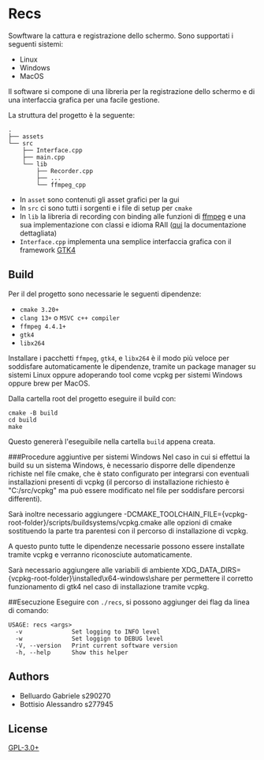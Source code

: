 # Recs

Sowftware la cattura e registrazione dello schermo. 
Sono supportati i seguenti sistemi:

- Linux
- Windows
- MacOS

Il software si compone di una libreria per la registrazione dello schermo
e di una interfaccia grafica per una facile gestione.

La struttura del progetto è la seguente:

```text
.
├── assets
└── src
    ├── Interface.cpp
    ├── main.cpp
    └── lib
        ├── Recorder.cpp
        ├── ...
        └── ffmpeg_cpp
```

- In `asset` sono contenuti gli asset grafici per la gui
- In `src` ci sono tutti i sorgenti e i file di setup per `cmake`
- In `lib` la libreria di recording con binding alle funzioni di [ffmpeg](https://ffmpeg.org/) e
una sua implementazione con classi e idioma RAII ([qui](src/lib/README.md) la documentazione dettagliata)
- `Interface.cpp` implementa una semplice interfaccia grafica con il framework [GTK4](https://docs.gtk.org/gtk4/getting_started.html)

## Build

Per il del progetto sono necessarie le seguenti dipendenze:

- `cmake 3.20+`
- `clang 13+` o `MSVC c++ compiler`
- `ffmpeg 4.4.1+`
- `gtk4`
- `libx264`

Installare i pacchetti `ffmpeg`, `gtk4`, e `libx264` è il modo più veloce per soddisfare automaticamente le dipendenze, tramite un package manager su sistemi Linux oppure adoperando tool come vcpkg per sistemi Windows oppure brew per MacOS. 

Dalla cartella root del progetto eseguire il build con:

```shell
cmake -B build
cd build
make
```

Questo genererà l'eseguibile nella cartella `build` appena creata.

###Procedure aggiuntive per sistemi Windows
Nel caso in cui si effettui la build su un sistema Windows, è necessario disporre delle dipendenze richiste nel file cmake, che è stato configurato per integrarsi
con eventuali installazioni presenti di vcpkg (il percorso di installazione richiesto è "C:/src/vcpkg" ma può essere modificato nel file per soddisfare percorsi differenti).

Sarà inoltre necessario aggiungere -DCMAKE_TOOLCHAIN_FILE={vcpkg-root-folder}/scripts/buildsystems/vcpkg.cmake alle opzioni di cmake sostituendo la parte tra parentesi con il percorso di installazione di vcpkg.

A questo punto tutte le dipendenze necessarie possono essere installate tramite vcpkg e verranno riconosciute automaticamente.

Sarà necessario aggiungere alle variabili di ambiente XDG_DATA_DIRS={vcpkg-root-folder}\installed\x64-windows\share per permettere il corretto funzionamento di gtk4 nel caso di installazione tramite vcpkg.

##Esecuzione
Eseguire con `./recs`, si possono aggiunger dei flag da linea di comando:

```shell
USAGE: recs <args>
  -v              Set logging to INFO level
  -w              Set loggign to DEBUG level
  -V, --version   Print current software version
  -h, --help      Show this helper
```

## Authors

- Belluardo Gabriele s290270 
- Bottisio Alessandro s277945

## License

[GPL-3.0+](LICENSE)

